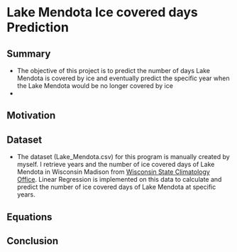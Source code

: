 # Lake Mendota Ice covered days Prediction


## Summary
- The objective of this project is to predict the number of days Lake Mendota is covered by ice and eventually predict the specific year when the Lake Mendota would be no longer covered by ice
- 
## Motivation

## Dataset

- The dataset (Lake_Mendota.csv) for this program is manually created by myself. I retrieve years and the number of ice covered days of Lake Mendota in Wisconsin Madison from [Wisconsin State Climatology Office](https://www.aos.wisc.edu/~sco/lakes/Mendota-ice.html). Linear Regression is implemented on this data to calculate and predict the number of ice covered days of Lake Mendota at specific years.

## Equations

## Conclusion